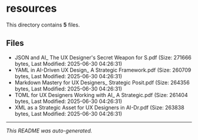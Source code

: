 # resources

This directory contains **5** files.

## Files

- JSON and AI_ The UX Designer's Secret Weapon for S.pdf (Size: 271666 bytes, Last Modified: 2025-06-30 04:26:31)
- YAML in AI-Driven UX Design_ A Strategic Framework.pdf (Size: 260709 bytes, Last Modified: 2025-06-30 04:26:31)
- Markdown Mastery for UX Designers_ Strategic Posit.pdf (Size: 264356 bytes, Last Modified: 2025-06-30 04:26:31)
- TOML for UX Designers Working with AI_ A Strategic.pdf (Size: 261404 bytes, Last Modified: 2025-06-30 04:26:31)
- XML as a Strategic Asset for UX Designers in AI-Dr.pdf (Size: 263838 bytes, Last Modified: 2025-06-30 04:26:31)

---
*This README was auto-generated.*
